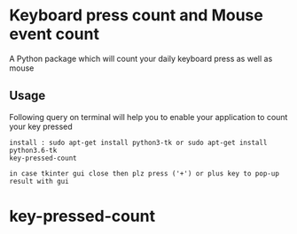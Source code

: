 # Keyboard press count and Mouse event count 

A Python package which will count your daily keyboard press as well as mouse 

## Usage

Following query on terminal will help you to enable your application to count your key pressed
```
install : sudo apt-get install python3-tk or sudo apt-get install python3.6-tk
key-pressed-count

in case tkinter gui close then plz press ('+') or plus key to pop-up result with gui

```
# key-pressed-count
